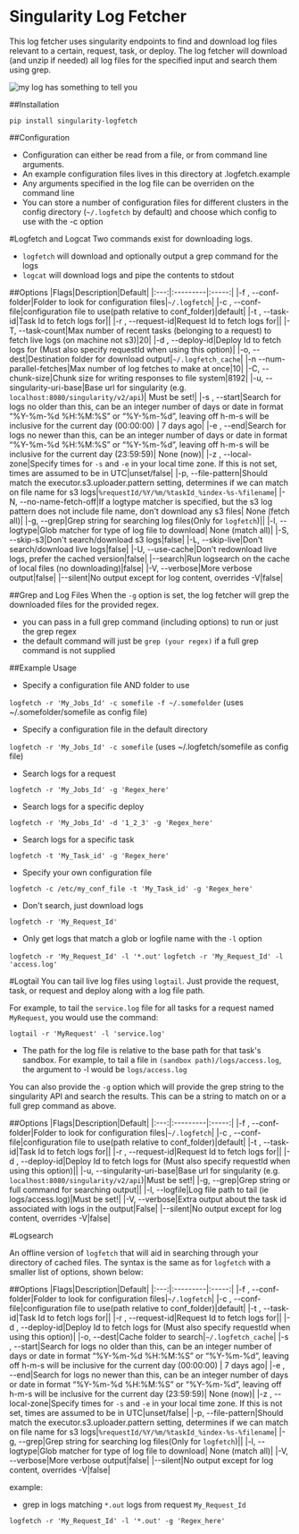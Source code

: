 Singularity Log Fetcher
=======================

This log fetcher uses singularity endpoints to find and download log files relevant to a certain, request, task, or deploy. The log fetcher will download (and unzip if needed) all log files for the specified input and search them using grep.

![my log has something to tell you](https://cloud.githubusercontent.com/assets/47152/7101893/b6910826-e03b-11e4-8d25-38ea1b5aa492.gif)

##Installation
```
pip install singularity-logfetch
```

##Configuration
- Configuration can either be read from a file, or from command line arguments.
- An example configuration files lives in this directory at .logfetch.example
- Any arguments specified in the log file can be overriden on the command line
- You can store a number of configuration files for different clusters in the config directory (`~/.logfetch` by default) and choose which config to use with the -c option

#Logfetch and Logcat
Two commands exist for downloading logs. 
- `logfetch` will download and optionally output a grep command for the logs
- `logcat` will download logs and pipe the contents to stdout

##Options
|Flags|Description|Default|
|:---:|:---------|:-----:|
|-f , --conf-folder|Folder to look for configuration files|`~/.logfetch`|
|-c , --conf-file|configuration file to use(path relative to conf_folder)|default|
|-t , --task-id|Task Id to fetch logs for||
|-r , --request-id|Request Id to fetch logs for||
|-T, --task-count|Max number of recent tasks (belonging to a request) to fetch live logs (on machine not s3)|20|
|-d , --deploy-id|Deploy Id to fetch logs for (Must also specify requestId when using this option)|
|-o, --dest|Destination folder for download output|`~/.logfetch_cache`|
|-n --num-parallel-fetches|Max number of log fetches to make at once|10|
|-C, --chunk-size|Chunk size for writing responses to file system|8192|
|-u, --singularity-uri-base|Base url for singularity (e.g. `localhost:8080/singularity/v2/api`)| Must be set!|
|-s , --start|Search for logs no older than this, can be an integer number of days or date in format “%Y-%m-%d %H:%M:%S” or “%Y-%m-%d”, leaving off h-m-s will be inclusive for the current day (00:00:00) | 7 days ago|
|-e , --end|Search for logs no newer than this, can be an integer number of days or date in format “%Y-%m-%d %H:%M:%S” or “%Y-%m-%d”, leaving off h-m-s will be inclusive for the current day (23:59:59)| None (now)|
|-z , --local-zone|Specify times for `-s` and `-e` in your local time zone. If this is not set, times are assumed to be in UTC|unset/false|
|-p, --file-pattern|Should match the executor.s3.uploader.pattern setting, determines if we can match on file name for s3 logs|`%requestId/%Y/%m/%taskId_%index-%s-%filename`|
|-N, --no-name-fetch-off|If a logtype matcher is specified, but the s3 log pattern does not include file name, don't download any s3 files| None (fetch all)|
|-g, --grep|Grep string for searching log files(Only for `logfetch`)||
|-l, --logtype|Glob matcher for type of log file to download| None (match all)|
|-S, --skip-s3|Don't search/download s3 logs|false|
|-L, --skip-live|Don't search/download live logs|false|
|-U, --use-cache|Don't redownload live logs, prefer the cached version|false|
|--search|Run logsearch on the cache of local files (no downloading)|false|
|-V, --verbose|More verbose output|false|
|--silent|No output except for log content, overrides -V|false|

##Grep and Log Files
When the `-g` option is set, the log fetcher will grep the downloaded files for the provided regex.

- you can pass in a full grep command (including options) to run or just the grep regex
- the default command will just be `grep (your regex)` if a full grep command is not supplied

##Example Usage
- Specify a configuration file AND folder to use

`logfetch -r 'My_Jobs_Id' -c somefile -f ~/.somefolder` (uses ~/.somefolder/somefile as config file)

- Specify a configuration file in the default directory

`logfetch -r 'My_Jobs_Id' -c somefile` (uses ~/.logfetch/somefile as config file)

- Search logs for a request

`logfetch -r 'My_Jobs_Id' -g 'Regex_here'`

- Search logs for a specific deploy

`logfetch -r 'My_Jobs_Id' -d '1_2_3' -g 'Regex_here'`

- Search logs for a specific task

`logfetch -t 'My_Task_id' -g 'Regex_here'`

- Specify your own configuration file

`logfetch -c /etc/my_conf_file -t 'My_Task_id' -g 'Regex_here'`

- Don't search, just download logs

`logfetch -r 'My_Request_Id'`

- Only get logs that match a glob or logfile name with the `-l` option

`logfetch -r 'My_Request_Id' -l '*.out'`
`logfetch -r 'My_Request_Id' -l 'access.log'`

#Logtail
You can tail live log files using `logtail`. Just provide the request, task, or request and deploy along with a log file path.

For example, to tail the `service.log` file for all tasks for a request named `MyRequest`, you would use the command:

`logtail -r 'MyRequest' -l 'service.log'`

- The path for the log file is relative to the base path for that task's sandbox. For example, to tail a file in `(sandbox path)/logs/access.log`, the argument to -l would be `logs/access.log`

You can also provide the `-g` option which will provide the grep string to the singularity API and search the results. This can be a string to match on or a full grep command as above.

##Options
|Flags|Description|Default|
|:---:|:---------|:-----:|
|-f , --conf-folder|Folder to look for configuration files|`~/.logfetch`|
|-c , --conf-file|configuration file to use(path relative to conf_folder)|default|
|-t , --task-id|Task Id to fetch logs for||
|-r , --request-id|Request Id to fetch logs for||
|-d , --deploy-id|Deploy Id to fetch logs for (Must also specify requestId when using this option)||
|-u, --singularity-uri-base|Base url for singularity (e.g. `localhost:8080/singularity/v2/api`)|Must be set!|
|-g, --grep|Grep string or full command for searching output||
|-l, --logfile|Log file path to tail (ie logs/access.log)|Must be set!|
|-V, --verbose|Extra output about the task id associated with logs in the output|False|
|--silent|No output except for log content, overrides -V|false|

#Logsearch

An offline version of `logfetch` that will aid in searching through your directory of cached files. The syntax is the same as for `logfetch` with a smaller list of options, shown below:

##Options
|Flags|Description|Default|
|:---:|:---------|:-----:|
|-f , --conf-folder|Folder to look for configuration files|`~/.logfetch`|
|-c , --conf-file|configuration file to use(path relative to conf_folder)|default|
|-t , --task-id|Task Id to fetch logs for||
|-r , --request-id|Request Id to fetch logs for||
|-d , --deploy-id|Deploy Id to fetch logs for (Must also specify requestId when using this option)|
|-o, --dest|Cache folder to search|`~/.logfetch_cache`|
|-s , --start|Search for logs no older than this, can be an integer number of days or date in format “%Y-%m-%d %H:%M:%S” or “%Y-%m-%d”, leaving off h-m-s will be inclusive for the current day (00:00:00) | 7 days ago|
|-e , --end|Search for logs no newer than this, can be an integer number of days or date in format “%Y-%m-%d %H:%M:%S” or “%Y-%m-%d”, leaving off h-m-s will be inclusive for the current day (23:59:59)| None (now)|
|-z , --local-zone|Specify times for `-s` and `-e` in your local time zone. If this is not set, times are assumed to be in UTC|unset/false|
|-p, --file-pattern|Should match the executor.s3.uploader.pattern setting, determines if we can match on file name for s3 logs|`%requestId/%Y/%m/%taskId_%index-%s-%filename`|
|-g, --grep|Grep string for searching log files(Only for `logfetch`)||
|-l, --logtype|Glob matcher for type of log file to download| None (match all)|
|-V, --verbose|More verbose output|false|
|--silent|No output except for log content, overrides -V|false|

example:

- grep in logs matching `*.out` logs from request `My_Request_Id`

`logfetch -r 'My_Request_Id' -l '*.out' -g 'Regex_here'`

